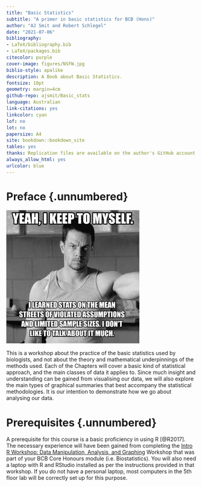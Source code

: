 ```yaml
---
title: "Basic Statistics"
subtitle: "A primer in basic statistics for BCB (Hons)"
author: "AJ Smit and Robert Schlegel"
date: "2021-07-06"
bibliography:
- LaTeX/bibliography.bib
- LaTeX/packages.bib
citecolor: purple
cover-image: figures/NSFW.jpg
biblio-style: apalike
description: A Book about Basic Statistics.
fontsize: 10pt
geometry: margin=4cm
github-repo: ajsmit/Basic_stats
language: Australian
link-citations: yes
linkcolor: cyan
lof: no
lot: no
papersize: A4
site: bookdown::bookdown_site
tables: yes
thanks: Replication files are available on the author's GitHub account
always_allow_html: yes
urlcolor: blue
---
```


# Preface {.unnumbered}



<img src="figures/walberg_assumptions.jpeg" width="70%" />

This is a workshop about the practice of the basic statistics used by biologists, and not about the theory and mathematical underpinnings of the methods used. Each of the Chapters will cover a basic kind of statistical approach, and the main classes of data it applies to. Since much insight and understanding can be gained from visualising our data, we will also explore the main types of graphical summaries that best accompany the statistical methodologies. It is our intention to demonstrate how we go about analysing our data.

# Prerequisites {.unnumbered}

A prerequisite for this course is a basic proficiency in using R [@R2017]. The necessary experience will have been gained from completing the [Intro R Workshop: Data Manipulation, Analysis, and Graphing](https://robwschlegel.github.io/Intro_R_Workshop/) Workshop that was part of your BCB Core Honours module (i.e. Biostatistics). You will also need a laptop with R and RStudio installed as per the instructions provided in that workshop. If you do not have a personal laptop, most computers in the 5th floor lab will be correctly set up for this purpose.
